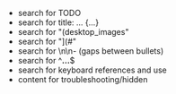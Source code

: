- search for TODO
- search for title: ... {...}
- search for "(desktop_images"
- search for "](#"
- search for \n\n- (gaps between bullets)
- search for ^**...**$
- search for keyboard references and use <kbd></kbd>
- content for troubleshooting/hidden
